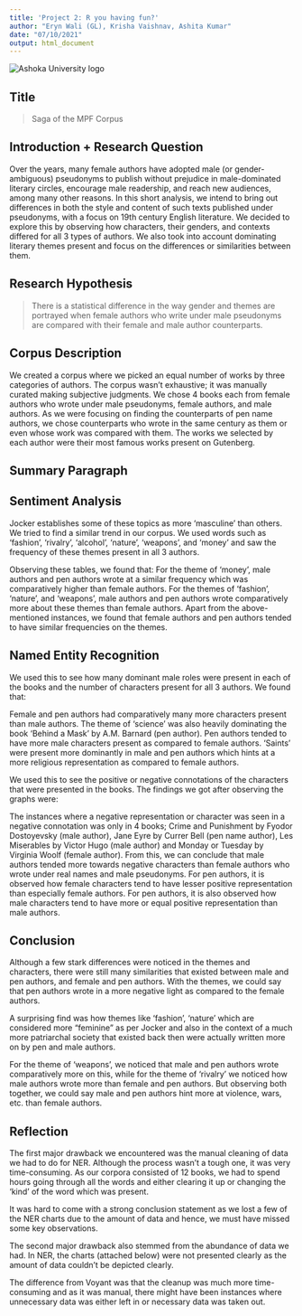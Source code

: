 ```yaml
---
title: 'Project 2: R you having fun?'
author: "Eryn Wali (GL), Krisha Vaishnav, Ashita Kumar"
date: "07/10/2021"
output: html_document
---
```


![Ashoka University logo](https://www.ashoka.edu.in/admin_assets/global/images/logo/logo-ashoka.png)


## Title 

> Saga of the MPF Corpus

## Introduction + Research Question 

Over the years, many female authors have adopted male (or gender-ambiguous) pseudonyms to publish without prejudice in male-dominated literary circles, encourage male readership, and reach new audiences, among many other reasons. In this short analysis, we intend to bring out differences in both the style and content of such texts published under pseudonyms, with a focus on 19th century English literature. We decided to explore this by observing how characters, their genders, and contexts differed for all 3 types of authors. We also took into account dominating literary themes present and focus on the differences or similarities between them.

## Research Hypothesis 

> There is a statistical difference in the way gender and themes are portrayed when female authors who write under male pseudonyms are compared with their female and male author counterparts.


## Corpus Description
 
We created a corpus where we picked an equal number of works by three categories of authors. The corpus wasn’t exhaustive; it was manually curated making subjective judgments. We chose 4 books each from female authors who wrote under male pseudonyms, female authors, and male authors. As we were focusing on finding the counterparts of pen name authors, we chose counterparts who wrote in the same century as them or even whose work was compared with them. The works we selected by each author were their most famous works present on Gutenberg. 

## Summary Paragraph 



## Sentiment Analysis 
Jocker establishes some of these topics as more ‘masculine’ than others. We tried to find a similar trend in our corpus. We used words such as ‘fashion’, ‘rivalry’, ‘alcohol’, ‘nature’, ‘weapons’, and ‘money’ and saw the frequency of these themes present in all 3 authors.

                      
Observing these tables, we found that:
For the theme of ‘money’, male authors and pen authors wrote at a similar frequency which was comparatively higher than female authors.
For the themes of ‘fashion’, ‘nature’, and ‘weapons’, male authors and pen authors wrote comparatively more about these themes than female authors.
Apart from the above-mentioned instances, we found that female authors and pen authors tended to have similar frequencies on the themes.



## Named Entity Recognition 


We used this to see how many dominant male roles were present in each of the books and the number of characters present for all 3 authors. We found that:


Female and pen authors had comparatively many more characters present than male authors.
The theme of ‘science’ was also heavily dominating the book ‘Behind a Mask’ by A.M. Barnard (pen author).
Pen authors tended to have more male characters present as compared to female authors.
‘Saints’ were present more dominantly in male and pen authors which hints at a more religious representation as compared to female authors.


We used this to see the positive or negative connotations of the characters that were presented in the books. The findings we got after observing the graphs were:

The instances where a negative representation or character was seen in a negative connotation was only in 4 books; Crime and Punishment by Fyodor Dostoyevsky (male author), Jane Eyre by Currer Bell (pen name author), Les Miserables by Victor Hugo (male author) and Monday or Tuesday by Virginia Woolf (female author). From this, we can conclude that male authors tended more towards negative characters than female authors who wrote under real names and male pseudonyms. 
For pen authors, it is observed how female characters tend to have lesser positive representation than especially female authors.
For pen authors, it is also observed how male characters tend to have more or equal positive representation than male authors.



## Conclusion
 
Although a few stark differences were noticed in the themes and characters, there were still many similarities that existed between male and pen authors, and female and pen authors. With the themes, we could say that pen authors wrote in a more negative light as compared to the female authors.

A surprising find was how themes like ‘fashion’, ‘nature’ which are considered more “feminine” as per Jocker and also in the context of a much more patriarchal society that existed back then were actually written more on by pen and male authors.

For the theme of ‘weapons’, we noticed that male and pen authors wrote comparatively more on this, while for the theme of ‘rivalry’ we noticed how male authors wrote more than female and pen authors. But observing both together, we could say male and pen authors hint more at violence, wars, etc. than female authors. 



## Reflection

The first major drawback we encountered was the manual cleaning of data we had to do for NER. Although the process wasn’t a tough one, it was very time-consuming. As our corpora consisted of 12 books, we had to spend hours going through all the words and either clearing it up or changing the ‘kind’ of the word which was present.

It was hard to come with a strong conclusion statement as we lost a few of the NER charts due to the amount of data and hence, we must have missed some key observations.

The second major drawback also stemmed from the abundance of data we had. In NER, the charts (attached below) were not presented clearly as the amount of data couldn’t be depicted clearly. 

The difference from Voyant was that the cleanup was much more time-consuming and as it was manual, there might have been instances where unnecessary data was either left in or necessary data was taken out. 
